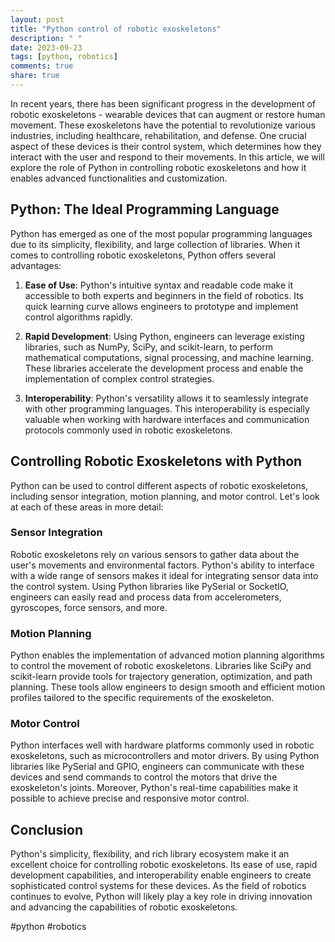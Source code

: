 ```yaml
---
layout: post
title: "Python control of robotic exoskeletons"
description: " "
date: 2023-09-23
tags: [python, robotics]
comments: true
share: true
---
```


In recent years, there has been significant progress in the development of robotic exoskeletons - wearable devices that can augment or restore human movement. These exoskeletons have the potential to revolutionize various industries, including healthcare, rehabilitation, and defense. One crucial aspect of these devices is their control system, which determines how they interact with the user and respond to their movements. In this article, we will explore the role of Python in controlling robotic exoskeletons and how it enables advanced functionalities and customization.

## Python: The Ideal Programming Language

Python has emerged as one of the most popular programming languages due to its simplicity, flexibility, and large collection of libraries. When it comes to controlling robotic exoskeletons, Python offers several advantages:

1. **Ease of Use**: Python's intuitive syntax and readable code make it accessible to both experts and beginners in the field of robotics. Its quick learning curve allows engineers to prototype and implement control algorithms rapidly.

2. **Rapid Development**: Using Python, engineers can leverage existing libraries, such as NumPy, SciPy, and scikit-learn, to perform mathematical computations, signal processing, and machine learning. These libraries accelerate the development process and enable the implementation of complex control strategies.

3. **Interoperability**: Python's versatility allows it to seamlessly integrate with other programming languages. This interoperability is especially valuable when working with hardware interfaces and communication protocols commonly used in robotic exoskeletons.

## Controlling Robotic Exoskeletons with Python

Python can be used to control different aspects of robotic exoskeletons, including sensor integration, motion planning, and motor control. Let's look at each of these areas in more detail:

### Sensor Integration

Robotic exoskeletons rely on various sensors to gather data about the user's movements and environmental factors. Python's ability to interface with a wide range of sensors makes it ideal for integrating sensor data into the control system. Using Python libraries like PySerial or SocketIO, engineers can easily read and process data from accelerometers, gyroscopes, force sensors, and more.

### Motion Planning

Python enables the implementation of advanced motion planning algorithms to control the movement of robotic exoskeletons. Libraries like SciPy and scikit-learn provide tools for trajectory generation, optimization, and path planning. These tools allow engineers to design smooth and efficient motion profiles tailored to the specific requirements of the exoskeleton.

### Motor Control

Python interfaces well with hardware platforms commonly used in robotic exoskeletons, such as microcontrollers and motor drivers. By using Python libraries like PySerial and GPIO, engineers can communicate with these devices and send commands to control the motors that drive the exoskeleton's joints. Moreover, Python's real-time capabilities make it possible to achieve precise and responsive motor control.

## Conclusion

Python's simplicity, flexibility, and rich library ecosystem make it an excellent choice for controlling robotic exoskeletons. Its ease of use, rapid development capabilities, and interoperability enable engineers to create sophisticated control systems for these devices. As the field of robotics continues to evolve, Python will likely play a key role in driving innovation and advancing the capabilities of robotic exoskeletons.

#python #robotics